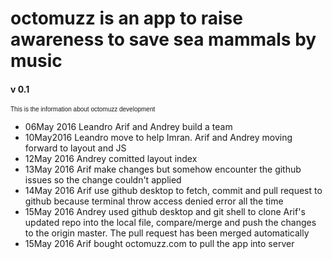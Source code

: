 # octomuzz is an app to raise awareness to save sea mammals by music

<h4>v 0.1</h4>
<p style="font-family: arial; font-size: 10px">
This is the information about octomuzz development
<ul>
	<li>06May 2016 Leandro Arif and Andrey build a team</li>
	<li>10May2016 Leandro move to help Imran. Arif and Andrey moving forward to layout and JS</li>
	<li>12May 2016 Andrey comitted layout index</li>
	<li>13May 2016 Arif make changes but somehow encounter the github issues so the change couldn't applied</li>
	<li>14May 2016 Arif use github desktop to fetch, commit and pull request to github because terminal throw access denied error all the time</li>
	<li>15May 2016 Andrey used github desktop and git shell to clone Arif's updated repo into the local file, compare/merge and push the changes to the origin master. The pull request has been merged automatically</li>
	<li>15May 2016 Arif bought octomuzz.com to pull the app into server</li>
</ul>
</p>